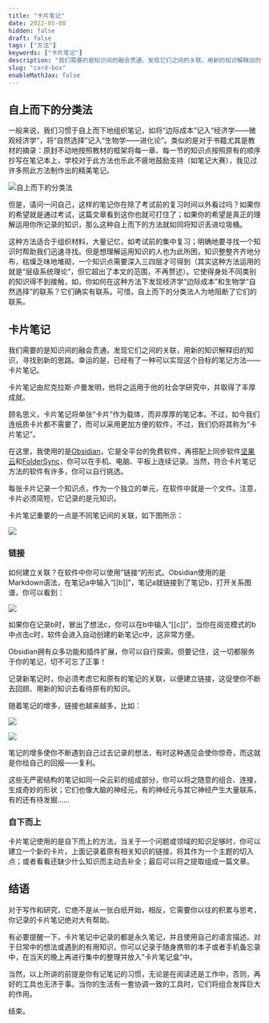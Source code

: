 ```yaml
---
title: "卡片笔记"
date: 2022-05-08
hidden: false
draft: false
tags: ["方法"]
keywords: ["卡片笔记"]
description: "我们需要的是知识间的融会贯通，发现它们之间的关联，用新的知识解释旧的知识，寻找到新的思路。"
slug: "card-box"
enableMathJax: false
---
```


## 自上而下的分类法

一般来说，我们习惯于自上而下地组织笔记，如将“边际成本”记入“经济学——微观经济学”，将“自然选择”记入“生物学——进化论”。类似的是对于书籍尤其是教材的摘录：原封不动地按照教材的框架将每一章、每一节的知识点按照原有的顺序抄写在笔记本上，学校对于此方法也乐此不疲地鼓励支持（如笔记大赛），我见过许多照此方法制作出的精美笔记。

![自上而下的分类法](https://image.kaleidoeye.org/card-box-1.jpg)


但是，请问一问自己，这样的笔记你在除了考试前的复习时间以外看过吗？如果你的希望就是通过考试，这篇文章看到这你也就可打住了；如果你的希望是真正的理解运用你所记录的知识，那么这种自上而下的方法就如同将知识丢进垃圾桶。

这种方法适合于组织材料，大量记忆，如考试前的集中复习；明确地要寻找一个知识时帮助我们迅速寻找。但是想理解运用知识的人也为此所困，知识整整齐齐地分布，枯燥乏味地堆砌，一个知识点需要深入三四层才可得到（其实这种方法运用的就是“层级系统理论”，但它超出了本文的范围，不再赘述）。它使得身处不同类别的知识得不到接触，如，你如何在这种方法下发现经济学“边际成本”和生物学“自然选择”的联系？它们确实有联系。可惜，自上而下的分类法人为地阻断了它们的联系。

## 卡片笔记

我们需要的是知识间的融会贯通，发现它们之间的关联，用新的知识解释旧的知识，寻找到新的思路。幸运的是，已经有了一种可以实现这个目标的笔记方法——卡片笔记。

卡片笔记由尼克拉斯·卢曼发明，他将之运用于他的社会学研究中，并取得了丰厚成就。

顾名思义，卡片笔记将单张“卡片”作为载体，而非厚厚的笔记本。不过，如今我们连纸质卡片都不需要了，而可以采用更加方便的软件，不过，我们仍将其称为“卡片笔记”。

在这里，我使用的是[Obsidian](https://obsidian.md/)，它是全平台的免费软件，再搭配上同步软件[坚果云](https://www.jianguoyun.com/)和[FolderSync](https://help.jianguoyun.com/?tag=foldersync)，你可以在手机、电脑、平板上连续记录。当然，符合卡片笔记方法的软件有许多，你可以自行挑选。

每张卡片记录一个知识点，作为一个独立的单元，在软件中就是一个文件。注意，卡片必须简短，它记录的是元知识。

卡片笔记重要的一点是不同笔记间的关联，如下图所示：

![](https://image.kaleidoeye.org/card-box-2.jpg)

### 链接

如何建立关联？在软件中你可以使用”链接“的形式。Obsidian使用的是Markdown语法，在笔记a中输入“\[[b]]”，笔记a就链接到了笔记b，打开关系图谱，你可以看到：

![](https://image.kaleidoeye.org/card-box-3.jpg)

如果你在记录b时，冒出了想法c，你可以在b中输入“\[[c]]”，当你在阅览模式的b中点击c时，软件会进入自动创建的新笔记c中，这非常方便。

Obsidian拥有众多功能和插件扩展，你可以自行探索。但要记住，这一切都服务于你的笔记，切不可忘了正事！

记录新笔记时，你必须考虑它和原有的笔记的关联，以便建立链接，这促使你不断去回顾、用新的知识去看待原有的知识。

随着笔记的增多，链接也越来越多，比如：

![](https://image.kaleidoeye.org/card-box-4.jpg)

![](https://image.kaleidoeye.org/card-box-5.jpg)

笔记的增多使你不断遇到自己过去记录的想法，有时这种遇见会使你惊奇，而这就是你给自己的回报——复利。

这些无严密结构的笔记如同一朵云彩的组成部分，你可以将之随意的组合、连接，生成奇妙的形状；它们也像大脑的神经元，有的神经元与其它神经产生大量联系，有的还有待发掘……

### 自下而上

卡片笔记使用的是自下而上的方法，当关于一个问题或领域的知识足够时，你可以建立一个新的卡片，上面记录着原有相关知识的链接，将其作为一个主题的切入点；或者看看还缺少什么知识而主动去补全；最后可以将之提取组成一篇文章。

## 结语

对于写作和研究，它绝不是从一张白纸开始，相反，它需要你以往的积累与思考，你记录的卡片笔记绝对大有帮助。

有必要提醒一下，卡片笔记中记录的都是永久笔记，并且使用自己的语言描述。对于日常中的想法或遇到的有用知识，你可以记录于随身携带的本子或者手机备忘录中，在当天的晚上再进行集中的整理并放入”卡片笔记盒”中。

当然，以上所讲的前提是你有记笔记的习惯，无论是在阅读还是工作中，否则，再好的工具也无济于事。当你的生活有一套协调一致的工具时，它们将组合发挥巨大的作用。

结束。
